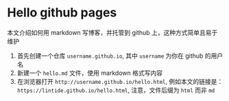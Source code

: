 # Hello github pages

本文介绍如何用 markdown 写博客，并托管到 github 上，这种方式简单且易于维护

1. 首先创建一个仓库 `username.github.io`, 其中 `username` 为你在 github 的用户名
2. 新建一个 `hello.md` 文件，使用 markdown 格式写内容
3. 在浏览器打开 `http://username.github.io/hello.html`, 例如本文的链接是：`https://lintide.github.io/hello.html`, 注意，文件后缀为 `html` 而非 `md`
